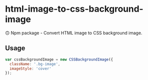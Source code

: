 # html-image-to-css-background-image
🙃 Npm package - Convert HTML image to CSS background image.

## Usage

```js
var cssBackgroundImage = new CSSBackgroundImage({
  className: '.bg-image',
  imageStyle: 'cover'
});
```